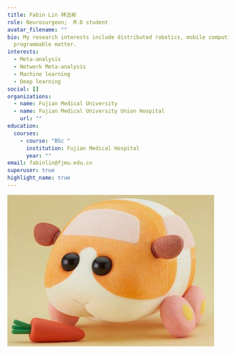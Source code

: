 ```yaml
---
title: Fabin Lin 林法彬
role: Neurosurgeon;  M.D student
avatar_filename: ""
bio: My research interests include distributed robotics, mobile computing and
  programmable matter.
interests:
  - Meta-analysis
  - Network Meta-analysis
  - Machine learning
  - Deep learning
social: []
organizations:
  - name: Fujian Medical University
  - name: Fujian Medical University Union Hospital
    url: ""
education:
  courses:
    - course: "BSc "
      institution: Fujian Medical Hospital
      year: ""
email: fabinlin@fjmu.edu.cn
superuser: true
highlight_name: true
---
```

![](qq截图20220418202610.jpg)